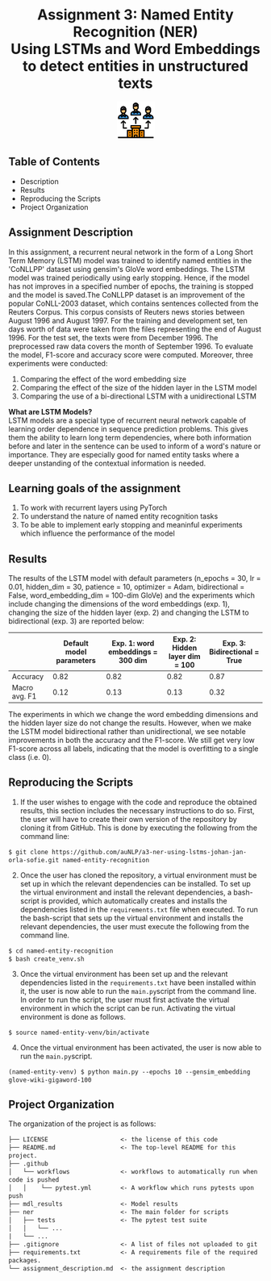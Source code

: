 <h1 align="center"> Assignment 3: Named Entity Recognition (NER) <br> Using LSTMs and Word Embeddings to detect entities in unstructured texts</h1>

<p align="center"><img src="https://github.com/Orlz/CDS_Visual_Analytics/blob/main/Portfolio/company.png" width="75" height="75"/>
</p>

## Table of Contents
- Description
- Results
- Reproducing the Scripts
- Project Organization

## Assignment Description <br> 
In this assignment, a recurrent neural network in the form of a Long Short Term Memory (LSTM) model was trained to identify named entities in the 'CoNLLPP' dataset using gensim's GloVe word embeddings. The LSTM model was trained periodically using early stopping. Hence, if the model has not improves in a specified number of epochs, the training is stopped and the model is saved.The CoNLLPP dataset is an improvement of the popular CoNLL-2003 dataset, which contains sentences collected from the Reuters Corpus. This corpus consists of Reuters news stories between August 1996 and August 1997. For the training and development set, ten days worth of data were taken from the files representing the end of August 1996. For the test set, the texts were from December 1996. The preprocessed raw data covers the month of September 1996.
To evaluate the model, F1-score and accuracy score were computed. Moreover, three experiments were conducted:
1. Comparing the effect of the word embedding size
2. Comparing the effect of the size of the hidden layer in the LSTM model
3. Comparing the use of a bi-directional LSTM with a unidirectional LSTM

**What are LSTM Models?** <br>
LSTM models are a special type of recurrent neural network capable of learning order dependence in sequence prediction problems. This gives them the ability to learn long term dependencies, where both information before and later in the sentence can be used to inform of a word's nature or importance. They are especially good for named entity tasks where a deeper unstanding of the contextual information is needed. 

## Learning goals of the assignment
1. To work with recurrent layers using PyTorch 
2. To understand the nature of named entity recognition tasks  
3. To be able to implement early stopping and meaninful experiments which influence the performance of the model

## Results
The results of the LSTM model with default parameters (n_epochs = 30, lr = 0.01, hidden_dim = 30, patience = 10, optimizer = Adam, bidirectional = False, word_embedding_dim = 100-dim GloVe) and the experiments which include changing the dimensions of the word embeddings (exp. 1), changing the size of the hidden layer (exp. 2) and changing the LSTM to bidirectional (exp. 3) are reported below:

|               | Default model parameters | Exp. 1: word embeddings = 300 dim | Exp. 2: Hidden layer dim = 100 | Exp. 3: Bidirectional = True |
|---------------|---------|-----------------------------------|--------------------------------|------------------------------|
| Accuracy      | 0.82    | 0.82                              | 0.82                           | 0.87                         |
| Macro avg. F1 | 0.12    | 0.13                              | 0.13                           | 0.32                         |

The experiments in which we change the word embedding dimensions and the hidden layer size do not change the results. However, when we make the LSTM model bidirectional rather than unidirectional, we see notable improvements in both the accuracy and the F1-score. We still get very low F1-score across all labels, indicating that the model is overfitting to a single class (i.e. 0). 

## Reproducing the Scripts 
1. If the user wishes to engage with the code and reproduce the obtained results, this section includes the necessary instructions to do so. First, the user will have to create their own version of the repository by cloning it from GitHub. This is done by executing the following from the command line: 

```
$ git clone https://github.com/auNLP/a3-ner-using-lstms-johan-jan-orla-sofie.git named-entity-recognition
```

2. Once the user has cloned the repository, a virtual environment must be set up in which the relevant dependencies can be installed. To set up the virtual environment and install the relevant dependencies, a bash-script is provided, which automatically creates and installs the dependencies listed in the ```requirements.txt``` file when executed. To run the bash-script that sets up the virtual environment and installs the relevant dependencies, the user must execute the following from the command line. 

```
$ cd named-entity-recognition
$ bash create_venv.sh 
```

3. Once the virtual environment has been set up and the relevant dependencies listed in the ```requirements.txt``` have been installed within it, the user is now able to run the ```main.py```script from the command line. In order to run the script, the user must first activate the virtual environment in which the script can be run. Activating the virtual environment is done as follows.

```
$ source named-entity-venv/bin/activate
```

4. Once the virtual environment has been activated, the user is now able to run the ```main.py```script.

```
(named-entity-venv) $ python main.py --epochs 10 --gensim_embedding glove-wiki-gigaword-100
```

## Project Organization
The organization of the project is as follows:

```
├── LICENSE                    <- the license of this code
├── README.md                  <- The top-level README for this project.
├── .github            
│   └── workflows              <- workflows to automatically run when code is pushed
│   │    └── pytest.yml        <- A workflow which runs pytests upon push
├── mdl_results                <- Model results 
├── ner                        <- The main folder for scripts
│   ├── tests                  <- The pytest test suite
│   │   └── ...
|   └── ...
├── .gitignore                 <- A list of files not uploaded to git
├── requirements.txt           <- A requirements file of the required packages.
└── assignment_description.md  <- the assignment description
```